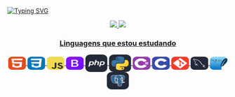 [![Typing SVG](https://readme-typing-svg.herokuapp.com/?color=00bfbf&size=35&center=true&vCenter=true&width=1000&lines=Douglas+Guilherme+/+ADS+FATEC+RL+:%29)](https://git.io/typing-svg)
<div align="center">
  <a href="https://github.com/douglas074">
    <div >
        <img height="180em" src="https://github-readme-stats.vercel.app/api/top-langs/?username=douglas074&layout=compact&langs_count=7&theme=radical"/>
        <img height="180em" src="https://github-readme-stats.vercel.app/api?username=douglas074&show_icons=true&theme=radical&include_all_commits=true&count_private=true"/>
        <h3>Linguagens que estou estudando</h3>
        <img align="center" alt="Douglas-HTML" height="30" width="40" src="https://github.com/tandpfun/skill-icons/blob/main/icons/HTML.svg">
        <img align="center" alt="Douglas-CSS" height="30" width="40" src="https://github.com/tandpfun/skill-icons/blob/main/icons/CSS.svg">
        <img align="center" alt="Douglas-Js" height="30" width="40" src="https://github.com/tandpfun/skill-icons/blob/main/icons/JavaScript.svg">
        <img align="center" alt="Douglas-Bootstrap" height="30" width="40" src='https://github.com/tandpfun/skill-icons/blob/main/icons/Bootstrap.svg'>
        <img align="center" alt="Douglas-PHP" height="40" width="50" src='https://github.com/tandpfun/skill-icons/blob/main/icons/PHP-Dark.svg'>
        <img align="center" alt="Douglas-Python" height="40" width="50" src='https://github.com/tandpfun/skill-icons/blob/main/icons/Python-Dark.svg'>
        <img align="center" alt="Douglas-c#" height="30" width="40" src='https://github.com/tandpfun/skill-icons/blob/main/icons/CS.svg'>
        <img align="center" alt="Douglas-C" height="30" width="40" src='https://github.com/tandpfun/skill-icons/blob/main/icons/C.svg'>
        <img align="center" alt="Douglas-Git" height="30" width="40" src='https://github.com/tandpfun/skill-icons/blob/main/icons/Git.svg'>
        <img align="center" alt="Douglas-MySQL" height="30" width="40" src='https://github.com/tandpfun/skill-icons/blob/main/icons/MySQL-Dark.svg'>
        <img align="center" alt="Douglas-SQLite" height="30" width="40" src='https://github.com/tandpfun/skill-icons/blob/main/icons/SQLite.svg'>
        <img align="center" alt="Douglas-SQLite" height="40" width="50" src='https://github.com/tandpfun/skill-icons/blob/main/icons/PostgreSQL-Dark.svg'>
     <div>
</div>

